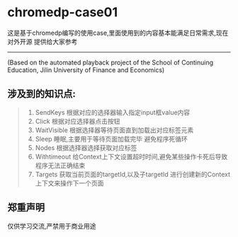 # chromedp-case01

这是基于chromedp编写的使用case,里面使用到的内容基本能满足日常需求,现在对外开源 提供给大家参考

---
(Based on the automated playback project of the School of Continuing Education, Jilin University of Finance and Economics)

## 涉及到的知识点:
> 1. SendKeys  根据对应的选择器输入指定input框value内容
> 2. Click 根据对应选择器点击按钮
> 3. WaitVisible 根据选择器等待页面直到加载出对应标签元素
> 4. Sleep 睡眠,主要用于等待页面加载完毕 避免程序死循环
> 5. Nodes 根据选择器选择获取对应标签
> 6. Withtimeout 给Context上下文设置超时时间,避免某些操作卡死后导致程序无法正确结束
> 7. Targets 获取当前页面的targetId,以及子targetId 进行创建新的Context上下文来操作下一个页面


## 郑重声明

仅供学习交流,严禁用于商业用途
